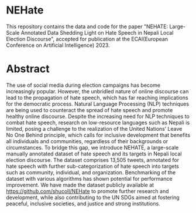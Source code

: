 # NEHate

This repository contains the data and code for the paper "NEHATE: Large-Scale Annotated Data Shedding Light on Hate Speech in Nepali Local Election Discourse", accepted for publication at the ECAI(European Conference on Artificial Intelligence) 2023.

# Abstract

The use of social media during election campaigns has become increasingly popular. However, the unbridled nature of online discourse can lead to the propagation of hate speech, which has far reaching implications for the democratic process. Natural Language Processing (NLP) techniques are being used to counteract the spread of hate speech and promote healthy online discourse. Despite the increasing need for NLP techniques to combat hate speech, research on low-resource languages such as Nepali is limited, posing a challenge to the realization of the United Nations’ Leave No One Behind principle, which calls for inclusive development that benefits all individuals and communities, regardless of their backgrounds or circumstances. To bridge this gap, we introduce NEHATE, a large-scale manually annotated dataset of hate speech and its targets in Nepali local election discourse. The dataset comprises 13,505 tweets, annotated for hate speech with further sub-categorization of hate speech into targets such as community, individual, and organization. Benchmarking of the dataset with various algorithms has shown potential for performance improvement. We have made the dataset publicly available at https://github.com/shucoll/NEHate to promote further research and development, while also contributing to the UN SDGs aimed at fostering peaceful, inclusive societies, and justice and strong institutions.
